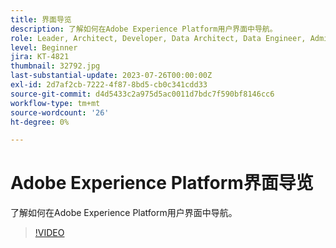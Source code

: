 ```yaml
---
title: 界面导览
description: 了解如何在Adobe Experience Platform用户界面中导航。
role: Leader, Architect, Developer, Data Architect, Data Engineer, Admin, User
level: Beginner
jira: KT-4821
thumbnail: 32792.jpg
last-substantial-update: 2023-07-26T00:00:00Z
exl-id: 2d7af2cb-7222-4f87-8bd5-cb0c341cdd33
source-git-commit: d4d5433c2a975d5ac0011d7bdc7f590bf8146cc6
workflow-type: tm+mt
source-wordcount: '26'
ht-degree: 0%

---
```


# Adobe Experience Platform界面导览

了解如何在Adobe Experience Platform用户界面中导航。

>[!VIDEO](https://video.tv.adobe.com/v/32792?quality=12&learn=on)

